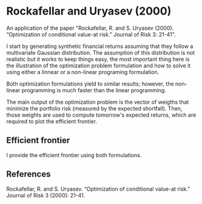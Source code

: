 # Rockafellar and Uryasev (2000)
An application of the paper "Rockafellar, R. and S. Uryasev (2000). “Optimization of conditional value-at risk.” Journal of Risk 3: 21-41".

I start by generating synthetic financial returns assuming that they follow a multivariate Gaussian distribution. The assumption of this distribution is not realistic but it works to keep things easy, the most important thing here is the illustration of the optimization problem formulation and how to solve it using either a linnear or a non-linear programing formulation.

Both optimization formulations yield to similar results; however, the non-linear programming is much faster than the linear programming.

The main output of the optimization problem is the vector of weigths that minimize the portfolio risk (measured by the expected shortfall). Then, those weights are used to compute tomorrow's expected returns, which are required to plot the efficient frontier.

## Efficient frontier
I provide the efficient frontier using both formulations.

## References
Rockafellar, R. and S. Uryasev. “Optimization of conditional value-at risk.” Journal of Risk 3 (2000): 21-41.
